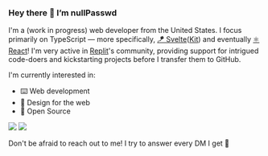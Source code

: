 ### Hey there 👋 I’m nullPasswd

I'm a (work in progress) web developer from the United States. I focus primarily on TypeScript — more specifically, [🪁 Svelte](https://svelte.dev)([Kit](https://kit.svelte.dev)) and eventually [⚛️ React](https://reactjs.org)! I'm very active in [Replit](https://replit.com)'s community, providing support for intrigued code-doers and kickstarting projects before I transfer them to GitHub.

I'm currently interested in:

- ⌨️ Web development
- 🎨 Design for the web
- 👥 Open Source

![](https://github-readme-stats.vercel.app/api?username=nullpasswd&theme=tokyonight&count_private=true&show_icons=true&hide_border=true)
![](http://github-readme-streak-stats.herokuapp.com?user=nullpasswd&theme=tokyonight&hide_border=true&date_format=M%20j%5B%2C%20Y%5D&stroke=40c4ff33)

Don't be afraid to reach out to me! I try to answer every DM I get 💜
